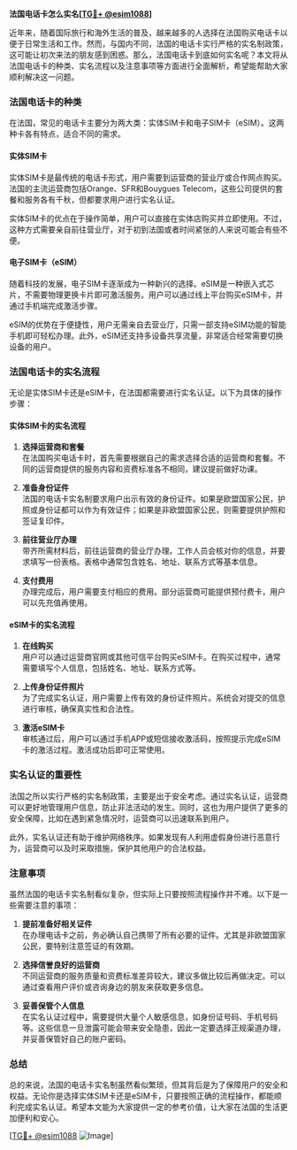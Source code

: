 **法国电话卡怎么实名[[TG💪+ @esim1088](https://t.me/s/esim1088)]**

近年来，随着国际旅行和海外生活的普及，越来越多的人选择在法国购买电话卡以便于日常生活和工作。然而，与国内不同，法国的电话卡实行严格的实名制政策，这可能让初次来法的朋友感到困惑。那么，法国电话卡到底如何实名呢？本文将从法国电话卡的种类、实名流程以及注意事项等方面进行全面解析，希望能帮助大家顺利解决这一问题。

### 法国电话卡的种类

在法国，常见的电话卡主要分为两大类：实体SIM卡和电子SIM卡（eSIM）。这两种卡各有特点，适合不同的需求。

#### 实体SIM卡

实体SIM卡是最传统的电话卡形式，用户需要到运营商的营业厅或合作网点购买。法国的主流运营商包括Orange、SFR和Bouygues Telecom，这些公司提供的套餐和服务各有千秋，但都要求用户进行实名认证。

实体SIM卡的优点在于操作简单，用户可以直接在实体店购买并立即使用。不过，这种方式需要亲自前往营业厅，对于初到法国或者时间紧张的人来说可能会有些不便。

#### 电子SIM卡（eSIM）

随着科技的发展，电子SIM卡逐渐成为一种新兴的选择。eSIM是一种嵌入式芯片，不需要物理更换卡片即可激活服务。用户可以通过线上平台购买eSIM卡，并通过手机端完成激活步骤。

eSIM的优势在于便捷性，用户无需亲自去营业厅，只需一部支持eSIM功能的智能手机即可轻松办理。此外，eSIM还支持多设备共享流量，非常适合经常需要切换设备的用户。

### 法国电话卡的实名流程

无论是实体SIM卡还是eSIM卡，在法国都需要进行实名认证。以下为具体的操作步骤：

#### 实体SIM卡的实名流程

1. **选择运营商和套餐**  
   在法国购买电话卡时，首先需要根据自己的需求选择合适的运营商和套餐。不同的运营商提供的服务内容和资费标准各不相同，建议提前做好功课。

2. **准备身份证件**  
   法国的电话卡实名制要求用户出示有效的身份证件。如果是欧盟国家公民，护照或身份证都可以作为有效证件；如果是非欧盟国家公民，则需要提供护照和签证复印件。

3. **前往营业厅办理**  
   带齐所需材料后，前往运营商的营业厅办理。工作人员会核对你的信息，并要求填写一份表格。表格中通常包含姓名、地址、联系方式等基本信息。

4. **支付费用**  
   办理完成后，用户需要支付相应的费用。部分运营商可能提供预付费卡，用户可以先充值再使用。

#### eSIM卡的实名流程

1. **在线购买**  
   用户可以通过运营商官网或其他可信平台购买eSIM卡。在购买过程中，通常需要填写个人信息，包括姓名、地址、联系方式等。

2. **上传身份证件照片**  
   为了完成实名认证，用户需要上传有效的身份证件照片。系统会对提交的信息进行审核，确保真实性和合法性。

3. **激活eSIM卡**  
   审核通过后，用户可以通过手机APP或短信接收激活码，按照提示完成eSIM卡的激活过程。激活成功后即可正常使用。

### 实名认证的重要性

法国之所以实行严格的实名制政策，主要是出于安全考虑。通过实名认证，运营商可以更好地管理用户信息，防止非法活动的发生。同时，这也为用户提供了更多的安全保障，比如在遇到紧急情况时，运营商可以迅速联系到用户。

此外，实名认证还有助于维护网络秩序。如果发现有人利用虚假身份进行恶意行为，运营商可以及时采取措施，保护其他用户的合法权益。

### 注意事项

虽然法国的电话卡实名制看似复杂，但实际上只要按照流程操作并不难。以下是一些需要注意的事项：

1. **提前准备好相关证件**  
   在办理电话卡之前，务必确认自己携带了所有必要的证件。尤其是非欧盟国家公民，要特别注意签证的有效期。

2. **选择信誉良好的运营商**  
   不同运营商的服务质量和资费标准差异较大，建议多做比较后再做决定。可以通过查看用户评价或咨询身边的朋友来获取更多信息。

3. **妥善保管个人信息**  
   在实名认证过程中，需要提供大量个人敏感信息，如身份证号码、手机号码等。这些信息一旦泄露可能会带来安全隐患，因此一定要选择正规渠道办理，并妥善保管好自己的账户密码。

### 总结

总的来说，法国的电话卡实名制虽然看似繁琐，但其背后是为了保障用户的安全和权益。无论你是选择实体SIM卡还是eSIM卡，只要按照正确的流程操作，都能顺利完成实名认证。希望本文能为大家提供一定的参考价值，让大家在法国的生活更加便利和安心。

[[TG💪+ @esim1088](https://t.me/s/esim1088) ![Image](https://i.postimg.cc/4NQfJmqS/Snipaste-2025-05-13-00-14-12.png)]